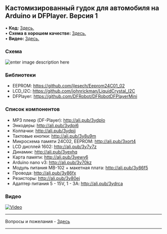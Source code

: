 ## Кастомизированный гудок для автомобиля на Arduino и DFPlayer. Версия 1
• **Код:** [Здесь.](/all_here/111/code.txt)  
• **Схема в хорошем качестве:** [Здесь.](https://i.imgur.com/beJdatu.jpg)  
• **Видео:** [Здесь.](https://youtu.be/s6m5Xz1uP20)  

### Схема
![enter image description here](https://i.imgur.com/beJdatu.jpg)

### Библиотеки
- EEPROM: https://github.com/jlesech/Eeprom24C01_02
- LCD_I2C: https://github.com/johnrickman/LiquidCrystal_I2C
- DFPlayer: https://github.com/DFRobot/DFRobotDFPlayerMini

### Список компонентов
- MP3 плеер (DF-Player): http://ali.pub/3ydplo
- Энкодеры: http://ali.pub/3ydpi6
- Колпачки: http://ali.pub/3ydpjj
- Тактовые кнопки: http://ali.pub/3y8u9m
- Микросхема памяти 24C02, EEPROM: http://ali.pub/3xort4
- LCD дисплей 1602: http://ali.pub/3y7y7z
- Динамик: http://ali.pub/3yexhq
- Карта памяти: http://ali.pub/3yewv6
- Arduino nano v3: http://ali.pub/3y70kz
- Модуль питания MB-102 + макетная плата: http://ali.pub/3y86f5
- Провода: http://ali.pub/3y86fx
- Резисторы: http://ali.pub/3y80ej
- Адаптер питания 5 - 15V, 1 - 3A: http://ali.pub/3ydrca

### Видео
[![Video](https://img.youtube.com/vi/s6m5Xz1uP20/maxresdefault.jpg)](https://youtu.be/s6m5Xz1uP20)

---

Вопросы и пожелания - [Здесь](https://www.youtube.com/c/Bytevideo/)

---
